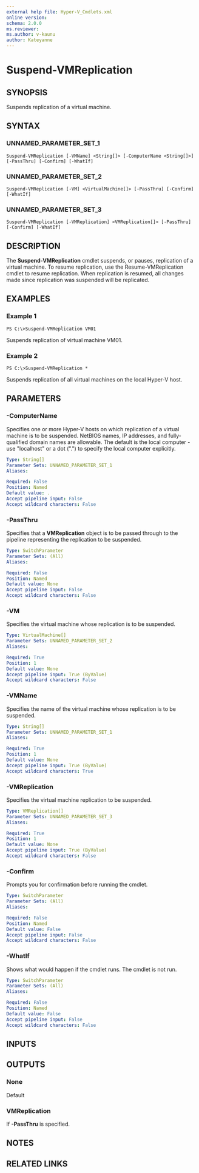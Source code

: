 ```yaml
---
external help file: Hyper-V_Cmdlets.xml
online version: 
schema: 2.0.0
ms.reviewer:
ms.author: v-kaunu
author: Kateyanne
---
```


# Suspend-VMReplication

## SYNOPSIS
Suspends replication of a virtual machine.

## SYNTAX

### UNNAMED_PARAMETER_SET_1
```
Suspend-VMReplication [-VMName] <String[]> [-ComputerName <String[]>] [-PassThru] [-Confirm] [-WhatIf]
```

### UNNAMED_PARAMETER_SET_2
```
Suspend-VMReplication [-VM] <VirtualMachine[]> [-PassThru] [-Confirm] [-WhatIf]
```

### UNNAMED_PARAMETER_SET_3
```
Suspend-VMReplication [-VMReplication] <VMReplication[]> [-PassThru] [-Confirm] [-WhatIf]
```

## DESCRIPTION
The **Suspend-VMReplication** cmdlet suspends, or pauses, replication of a virtual machine.
To resume replication, use the Resume-VMReplication cmdlet to resume replication.
When replication is resumed, all changes made since replication was suspended will be replicated.

## EXAMPLES

### Example 1
```
PS C:\>Suspend-VMReplication VM01
```

Suspends replication of virtual machine VM01.

### Example 2
```
PS C:\>Suspend-VMReplication *
```

Suspends replication of all virtual machines on the local Hyper-V host.

## PARAMETERS

### -ComputerName
Specifies one or more Hyper-V hosts on which replication of a virtual machine is to be suspended.
NetBIOS names, IP addresses, and fully-qualified domain names are allowable.
The default is the local computer - use "localhost" or a dot (".") to specify the local computer explicitly.

```yaml
Type: String[]
Parameter Sets: UNNAMED_PARAMETER_SET_1
Aliases: 

Required: False
Position: Named
Default value: .
Accept pipeline input: False
Accept wildcard characters: False
```

### -PassThru
Specifies that a **VMReplication** object is to be passed through to the pipeline representing the replication to be suspended.

```yaml
Type: SwitchParameter
Parameter Sets: (All)
Aliases: 

Required: False
Position: Named
Default value: None
Accept pipeline input: False
Accept wildcard characters: False
```

### -VM
Specifies the virtual machine whose replication is to be suspended.

```yaml
Type: VirtualMachine[]
Parameter Sets: UNNAMED_PARAMETER_SET_2
Aliases: 

Required: True
Position: 1
Default value: None
Accept pipeline input: True (ByValue)
Accept wildcard characters: False
```

### -VMName
Specifies the name of the virtual machine whose replication is to be suspended.

```yaml
Type: String[]
Parameter Sets: UNNAMED_PARAMETER_SET_1
Aliases: 

Required: True
Position: 1
Default value: None
Accept pipeline input: True (ByValue)
Accept wildcard characters: True
```

### -VMReplication
Specifies the virtual machine replication to be suspended.

```yaml
Type: VMReplication[]
Parameter Sets: UNNAMED_PARAMETER_SET_3
Aliases: 

Required: True
Position: 1
Default value: None
Accept pipeline input: True (ByValue)
Accept wildcard characters: False
```

### -Confirm
Prompts you for confirmation before running the cmdlet.

```yaml
Type: SwitchParameter
Parameter Sets: (All)
Aliases: 

Required: False
Position: Named
Default value: False
Accept pipeline input: False
Accept wildcard characters: False
```

### -WhatIf
Shows what would happen if the cmdlet runs.
The cmdlet is not run.

```yaml
Type: SwitchParameter
Parameter Sets: (All)
Aliases: 

Required: False
Position: Named
Default value: False
Accept pipeline input: False
Accept wildcard characters: False
```

## INPUTS

## OUTPUTS

### None
Default

### VMReplication
If **-PassThru** is specified.

## NOTES

## RELATED LINKS



